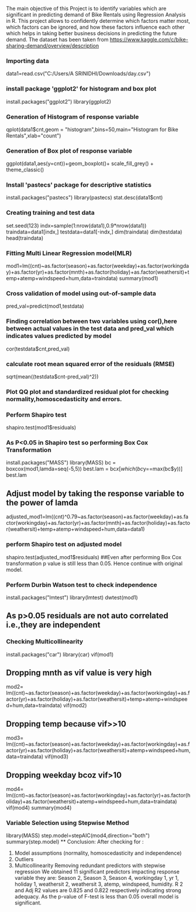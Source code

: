 The main objective of this Project is to identify variables which are significant in predicting demand of Bike Rentals using Regression Analysis in R. 
This project allows to confidently determine which factors matter most, which factors can be ignored, and how these factors influence each other which helps in taking better business decisions in predicting the future demand.
The dataset has been taken from https://www.kaggle.com/c/bike-sharing-demand/overview/description


### Importing data
data1=read.csv("C:/Users/A SRINIDHI/Downloads/day.csv")
### install package 'ggplot2' for histogram and box plot
install.packages("ggplot2")
library(ggplot2)

### Generation of Histogram of response variable
qplot(data1$cnt,geom = "histogram",bins=50,main="Histogram for Bike Rentals",xlab="count")

### Generation of Box plot of response variable
ggplot(data1,aes(y=cnt))+geom_boxplot()+ scale_fill_grey() + theme_classic()

### Install 'pastecs' package for descriptive statistics
install.packages("pastecs")
library(pastecs)
stat.desc(data1$cnt)

### Creating training and test data
set.seed(123)
indx=sample(1:nrow(data1),0.9*nrow(data1))
traindata=data1[indx,]
testdata=data1[-indx,]
dim(traindata)
dim(testdata)
head(traindata)

### Fitting Multi Linear Regression model(MLR)
mod1=lm((cnt)~as.factor(season)+as.factor(weekday)+as.factor(workingday)+as.factor(yr)+as.factor(mnth)+as.factor(holiday)+as.factor(weathersit)+temp+atemp+windspeed+hum,data=traindata)
summary(mod1)

### Cross validation of model using out-of-sample data
pred_val=predict(mod1,testdata)

### Finding correlation between two variables using cor(),here between actual values in the test data and pred_val which indicates values predicted by model
cor(testdata$cnt,pred_val)

### calculate root mean squared error of the residuals (RMSE)
sqrt(mean((testdata$cnt-pred_val)^2))

### Plot QQ plot and standardized residual plot for checking normality,homoscedasticity and errors.

### Perform Shapiro test
shapiro.test(mod1$residuals)

### As P<0.05 in Shapiro test so performing Box Cox Transformation
install.packages("MASS")
library(MASS)
bc = boxcox(mod1,lamda=seq(-5,5))
best.lam = bc$x[which(bc$y==max(bc$y))]
best.lam

## Adjust model by taking the response variable to the power of lamda
adjusted_mod1=lm((cnt)^0.79~as.factor(season)+as.factor(weekday)+as.factor(workingday)+as.factor(yr)+as.factor(mnth)+as.factor(holiday)+as.factor(weathersit)+temp+atemp+windspeed+hum,data=data1)

### perform Shapiro test on adjusted model
shapiro.test(adjusted_mod1$residuals)
##Even after performing Box Cox transformation p value is still less than 0.05. Hence continue with original model.

### Perform Durbin Watson test to check independence
install.packages("lmtest")
library(lmtest)
dwtest(mod1) 
## As p>0.05 residuals are not auto correlated i.e.,they are independent

### Checking Multicollinearity
install.packages("car")
library(car)
vif(mod1)
## Dropping mnth as vif value is very high
mod2= lm((cnt)~as.factor(season)+as.factor(weekday)+as.factor(workingday)+as.factor(yr)+as.factor(holiday)+as.factor(weathersit)+temp+atemp+windspeed+hum,data=traindata)
vif(mod2)
## Dropping temp because vif>>10
mod3= lm((cnt)~as.factor(season)+as.factor(weekday)+as.factor(workingday)+as.factor(yr)+as.factor(holiday)+as.factor(weathersit)+atemp+windspeed+hum,data=traindata)
vif(mod3)
## Dropping weekday bcoz vif>10
mod4= lm((cnt)~as.factor(season)+as.factor(workingday)+as.factor(yr)+as.factor(holiday)+as.factor(weathersit)+atemp+windspeed+hum,data=traindata)
vif(mod4)
summary(mod4)

### Variable Selection using  Stepwise Method
library(MASS)
step.model=stepAIC(mod4,direction="both")
summary(step.model)
**
Conclusion:
After checking for :
1. Model assumptions (normality, homoscedasticity and independence)
2. Outliers
3. Multicollinearity
Removing redundant predictors with stepwise regression
We obtained 11 significant predictors impacting response variable they are:
Season 2, Season 3, Season 4, workingday 1, yr 1, holiday 1, weathersit 2, weathersit 3, atemp, windspeed,
humidity.
R
2
and Adj R2
values are 0.825 and 0.822 respectively indicating strong adequacy.
As the p-value of F-test is less than 0.05 overall model is significant.
